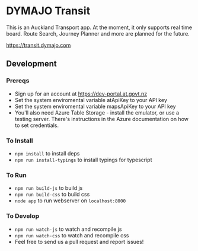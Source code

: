 # DYMAJO Transit
This is an Auckland Transport app. At the moment, it only supports real time board. Route Search, Journey Planner and more are planned for the future.

<https://transit.dymajo.com>

## Development

### Prereqs
- Sign up for an account at <https://dev-portal.at.govt.nz>
- Set the system enviromental variable atApiKey to your API key
- Set the system enviromental variable mapsApiKey to your API key
- You'll also need Azure Table Storage - install the emulator, or use a testing server. There's instructions in the Azure documentation on how to set credentials.

### To Install
- `npm install` to install deps
- `npm run install-typings` to install typings for typescript

### To Run
- `npm run build-js` to build js
- `npm run build-css` to build css
- `node app` to run webserver on `localhost:8000`

### To Develop
- `npm run watch-js` to watch and recompile js
- `npm run watch-css` to watch and recompile css
- Feel free to send us a pull request and report issues!